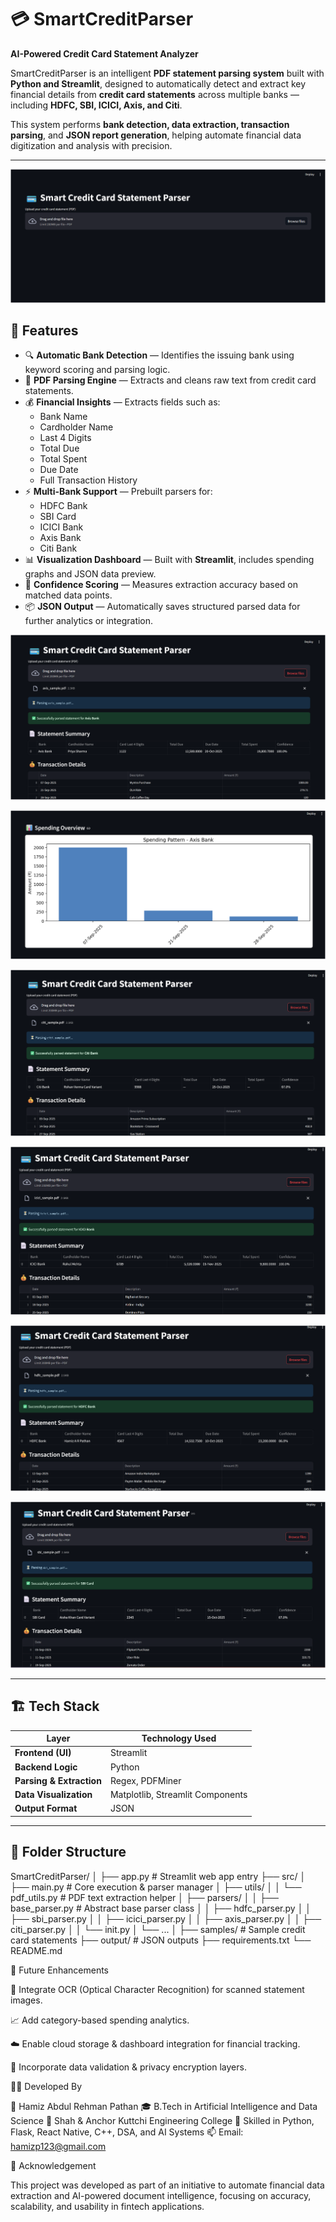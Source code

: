 # 💳 SmartCreditParser  
**AI-Powered Credit Card Statement Analyzer**

SmartCreditParser is an intelligent **PDF statement parsing system** built with **Python and Streamlit**, designed to automatically detect and extract key financial details from **credit card statements** across multiple banks — including **HDFC, SBI, ICICI, Axis, and Citi**.

This system performs **bank detection, data extraction, transaction parsing**, and **JSON report generation**, helping automate financial data digitization and analysis with precision.

---
![image alt](https://github.com/HamizPathan786/Smart_Credit_Parser_for_Sure_Fine_Tech/blob/c2d96bac29a5b16177095386e4fcfcc08b1efc34/Screenshot%202025-10-15%20225824.png)
## 🚀 Features

- 🔍 **Automatic Bank Detection** — Identifies the issuing bank using keyword scoring and parsing logic.  
- 🧾 **PDF Parsing Engine** — Extracts and cleans raw text from credit card statements.  
- 💰 **Financial Insights** — Extracts fields such as:
  - Bank Name  
  - Cardholder Name  
  - Last 4 Digits  
  - Total Due  
  - Total Spent  
  - Due Date  
  - Full Transaction History  
- ⚡ **Multi-Bank Support** — Prebuilt parsers for:
  - HDFC Bank  
  - SBI Card  
  - ICICI Bank  
  - Axis Bank  
  - Citi Bank  
- 📊 **Visualization Dashboard** — Built with **Streamlit**, includes spending graphs and JSON data preview.  
- 🧠 **Confidence Scoring** — Measures extraction accuracy based on matched data points.  
- 📦 **JSON Output** — Automatically saves structured parsed data for further analytics or integration.

![image alt](https://github.com/HamizPathan786/Smart_Credit_Parser_for_Sure_Fine_Tech/blob/d888493a6e436d105a968609a4f18d4e95758538/Screenshot%202025-10-15%20225901.png)

![image alt](https://github.com/HamizPathan786/Smart_Credit_Parser_for_Sure_Fine_Tech/blob/d888493a6e436d105a968609a4f18d4e95758538/Screenshot%202025-10-15%20225915.png)

![image alt](https://github.com/HamizPathan786/Smart_Credit_Parser_for_Sure_Fine_Tech/blob/d888493a6e436d105a968609a4f18d4e95758538/Screenshot%202025-10-15%20225942.png)


![image alt](https://github.com/HamizPathan786/Smart_Credit_Parser_for_Sure_Fine_Tech/blob/d888493a6e436d105a968609a4f18d4e95758538/Screenshot%202025-10-15%20225958.png)


![image alt](https://github.com/HamizPathan786/Smart_Credit_Parser_for_Sure_Fine_Tech/blob/d888493a6e436d105a968609a4f18d4e95758538/Screenshot%202025-10-15%20230018.png)

![image alt](https://github.com/HamizPathan786/Smart_Credit_Parser_for_Sure_Fine_Tech/blob/d888493a6e436d105a968609a4f18d4e95758538/Screenshot%202025-10-15%20230034.png)


---

## 🏗️ Tech Stack

| Layer | Technology Used |
|-------|------------------|
| **Frontend (UI)** | Streamlit |
| **Backend Logic** | Python |
| **Parsing & Extraction** | Regex, PDFMiner |
| **Data Visualization** | Matplotlib, Streamlit Components |
| **Output Format** | JSON |

---

## 📁 Folder Structure

SmartCreditParser/
│
├── app.py # Streamlit web app entry
├── src/
│ ├── main.py # Core execution & parser manager
│ ├── utils/
│ │ └── pdf_utils.py # PDF text extraction helper
│ ├── parsers/
│ │ ├── base_parser.py # Abstract base parser class
│ │ ├── hdfc_parser.py
│ │ ├── sbi_parser.py
│ │ ├── icici_parser.py
│ │ ├── axis_parser.py
│ │ ├── citi_parser.py
│ │ └── init.py
│ └── ...
│
├── samples/ # Sample credit card statements
├── output/ # JSON outputs
├── requirements.txt
└── README.md


🧩 Future Enhancements

🤖 Integrate OCR (Optical Character Recognition) for scanned statement images.

📈 Add category-based spending analytics.

☁️ Enable cloud storage & dashboard integration for financial tracking.

🔐 Incorporate data validation & privacy encryption layers.


🧑‍💻 Developed By

👤 Hamiz Abdul Rehman Pathan
🎓 B.Tech in Artificial Intelligence and Data Science
📍 Shah & Anchor Kuttchi Engineering College
💼 Skilled in Python, Flask, React Native, C++, DSA, and AI Systems
📫 Email: hamizp123@gmail.com

🌟 Acknowledgement

This project was developed as part of an initiative to automate financial data extraction and AI-powered document intelligence, focusing on accuracy, scalability, and usability in fintech applications.







